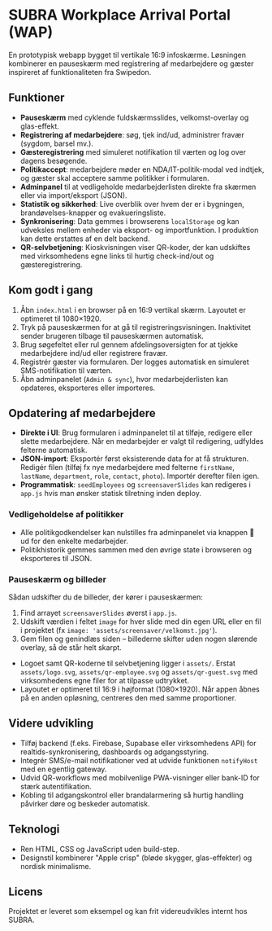 # SUBRA Workplace Arrival Portal (WAP)

En prototypisk webapp bygget til vertikale 16:9 infoskærme. Løsningen kombinerer en pauseskærm med
registrering af medarbejdere og gæster inspireret af funktionaliteten fra Swipedon.

## Funktioner

- **Pauseskærm** med cyklende fuldskærmsslides, velkomst-overlay og glas-effekt.
- **Registrering af medarbejdere**: søg, tjek ind/ud, administrer fravær (sygdom, barsel mv.).
- **Gæsteregistrering** med simuleret notifikation til værten og log over dagens besøgende.
- **Politikaccept**: medarbejdere møder en NDA/IT-politik-modal ved indtjek, og gæster skal acceptere samme
  politikker i formularen.
- **Adminpanel** til at vedligeholde medarbejderlisten direkte fra skærmen eller via import/eksport (JSON).
- **Statistik og sikkerhed**: Live overblik over hvem der er i bygningen, brandøvelses-knapper og
  evakueringsliste.
- **Synkronisering**: Data gemmes i browserens `localStorage` og kan udveksles mellem enheder via eksport- og
  importfunktion. I produktion kan dette erstattes af en delt backend.
- **QR-selvbetjening**: Kioskvisningen viser QR-koder, der kan udskiftes med virksomhedens egne links til hurtig
  check-ind/out og gæsteregistrering.

## Kom godt i gang

1. Åbn `index.html` i en browser på en 16:9 vertikal skærm. Layoutet er optimeret til 1080×1920.
2. Tryk på pauseskærmen for at gå til registreringsvisningen. Inaktivitet sender brugeren tilbage til
   pauseskærmen automatisk.
3. Brug søgefeltet eller rul gennem afdelingsoversigten for at tjekke medarbejdere ind/ud eller registrere
   fravær.
4. Registrér gæster via formularen. Der logges automatisk en simuleret SMS-notifikation til værten.
5. Åbn adminpanelet (`Admin & sync`), hvor medarbejderlisten kan opdateres, eksporteres eller importeres.

## Opdatering af medarbejdere

- **Direkte i UI**: Brug formularen i adminpanelet til at tilføje, redigere eller slette medarbejdere. Når en
  medarbejder er valgt til redigering, udfyldes felterne automatisk.
- **JSON-import**: Eksportér først eksisterende data for at få strukturen. Redigér filen (tilføj fx nye medarbejdere
  med felterne `firstName`, `lastName`, `department`, `role`, `contact`, `photo`). Importér derefter filen igen.
- **Programmatisk**: `seedEmployees` og `screensaverSlides` kan redigeres i `app.js` hvis man ønsker statisk
  tilretning inden deploy.

### Vedligeholdelse af politikker

- Alle politikgodkendelser kan nulstilles fra adminpanelet via knappen 📄 ud for den enkelte medarbejder.
- Politikhistorik gemmes sammen med den øvrige state i browseren og eksporteres til JSON.

### Pauseskærm og billeder

Sådan udskifter du de billeder, der kører i pauseskærmen:

1. Find arrayet `screensaverSlides` øverst i `app.js`.
2. Udskift værdien i feltet `image` for hver slide med din egen URL eller en fil i projektet
   (fx `image: 'assets/screensaver/velkomst.jpg'`).
3. Gem filen og genindlæs siden – billederne skifter uden nogen slørende overlay, så de står helt skarpt.

- Logoet samt QR-koderne til selvbetjening ligger i `assets/`. Erstat `assets/logo.svg`, `assets/qr-employee.svg`
  og `assets/qr-guest.svg` med virksomhedens egne filer for at tilpasse udtrykket.
- Layoutet er optimeret til 16:9 i højformat (1080×1920). Når appen åbnes på en anden opløsning, centreres den
  med samme proportioner.

## Videre udvikling

- Tilføj backend (f.eks. Firebase, Supabase eller virksomhedens API) for realtids-synkronisering, dashboards og
  adgangsstyring.
- Integrér SMS/e-mail notifikationer ved at udvide funktionen `notifyHost` med en egentlig gateway.
- Udvid QR-workflows med mobilvenlige PWA-visninger eller bank-ID for stærk autentifikation.
- Kobling til adgangskontrol eller brandalarmering så hurtig handling påvirker døre og beskeder automatisk.

## Teknologi

- Ren HTML, CSS og JavaScript uden build-step.
- Designstil kombinerer "Apple crisp" (bløde skygger, glas-effekter) og nordisk minimalisme.

## Licens

Projektet er leveret som eksempel og kan frit videreudvikles internt hos SUBRA.
